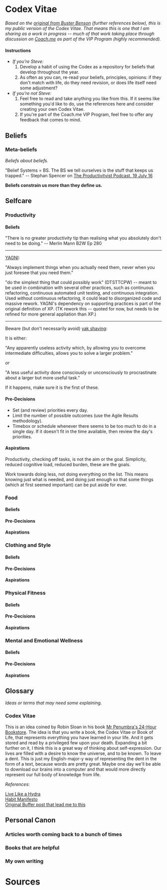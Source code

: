 # Codex Vitae

_Based on the [original from Buster Benson][1] (further references below), this is my public version of the Codex Vitae. That means this is one that I am sharing as a work in progress -- much of that work taking place through discussion on [Coach.me](https://www.coach.me) as part of the VIP Program (highly recommended)._

#### Instructions

- *If you’re Steve:*
     1. Develop a habit of using the Codex as a repository for beliefs that develop throughout the year.
     2. As often as you can, re-read your beliefs, principles, opinions: if they don't match with life, do they need revision, or does life itself need some adjustment?
- *If you’re not Steve:*
     1. Feel free to read and take anything you like from this. If it seems like something you'd like to do, use the references here and consider creating your own Codex Vitae.
     2. If you're part of the Coach.me VIP Program, feel free to offer any feedback that comes to mind.


## Beliefs

### Meta-beliefs
_Beliefs about beliefs._

"Belief Systems = BS. The BS we tell ourselves is the stuff that keeps us trapped." -- Stephan Spencer on [The Productivityist Podcast, 19 July 16](https://productivityist.com/podcast-stephan-spencer/)

**Beliefs constrain us more than they define us.**

## Selfcare

### Productivity

#### Beliefs

"There is no greater productivity tip than realising what you absolutely don't need to be doing." -- Merlin Mann B2W Ep 280

---

[YAGNI](https://en.m.wikipedia.org/wiki/You_aren%27t_gonna_need_it):

"Always implement things when you actually need them, never when you just foresee that you need them."

"do the simplest thing that could possibly work" (DTSTTCPW) -- meant to be used in combination with several other practices, such as continuous refactoring, continuous automated unit testing, and continuous integration. Used without continuous refactoring, it could lead to disorganized code and massive rework. YAGNI's dependency on supporting practices is part of the original definition of XP. (TK rework this -- quoted for now, but needs to be refined for more general appliation than XP.)

---

Beware (but don't necessarily avoid) [yak shaving](https://en.m.wiktionary.org/wiki/yak_shaving):

It is either:

"Any apparently useless activity which, by allowing you to overcome intermediate difficulties, allows you to solve a larger problem."

_or_

"A less useful activity done consciously or unconsciously to procrastinate about a larger but more useful task."

If it happens, make sure it is the first of these.

#### Pre-Decisions

- Set (and review) priorities every day.  
- Limit the number of possible outcomes (use the Agile Results methodology).  
- Timebox or schedule whenever there seems to be too much to do in a single day. If it doesn't fit in the time available, then review the day's priorities.

#### Aspirations

Productivity, checking off tasks, is not the aim or the goal. Simplicity, reduced cognitive load, reduced burden, these are the goals.

Work towards doing less, not doing everything on the list. This means knowing just what is needed, and doing just enough so that some things (which at first seemed important) can be put aside for ever. 

### Food

#### Beliefs

#### Pre-Decisions

#### Aspirations

### Clothing and Style

#### Beliefs

#### Pre-Decisions

#### Aspirations

### Physical Fitness

#### Beliefs

#### Pre-Decisions

#### Aspirations

### Mental and Emotional Wellness

#### Beliefs

#### Pre-Decisions

#### Aspirations


## Glossary

_Ideas or terms that may need some explaining._

### Codex Vitae

This is an idea coined by Robin Sloan in his book [Mr Penumbra's 24-Hour Bookstore][5]. The idea is that you write a book, the Codex Vitae or Book of Life, that represents everything you have learned in your life. And it gets stored and read by a privileged few upon your death. Expanding a bit further on it, I think this is a great way of thinking about self-expression. Our lives are filled with a desire to know the universe, and to be known. To leave a dent. This is just my English-major-y way of representing the dent in the form of a text, because words are pretty great. Maybe one day we'll be able to download our brains into a computer and that would more directly represent our full body of knowledge from life.

_References_:

[Live Like a Hydra][2]  
[Habit Manifesto][3]  
[Original Buffer post that lead me to this][4]  


## Personal Canon

### Articles worth coming back to a bunch of times

### Books that are helpful

### My own writing




# Sources

[1]:	https://github.com/busterbenson/public
[2]:	https://medium.com/better-humans/c02337782a89
[3]:	http://wayoftheduck.com/habit-manifesto
[4]:	http://blog.bufferapp.com/how-to-measure-progress-in-your-personal-goals-daily-weekly-and-monthly?utm_source=rss&utm_medium=rss&utm_campaign=how-to-measure-progress-in-your-personal-goals-daily-weekly-and-monthly
[5]:	http://www.amazon.com/Mr-Penumbras-24-Hour-Bookstore-Novel/dp/1250037751
